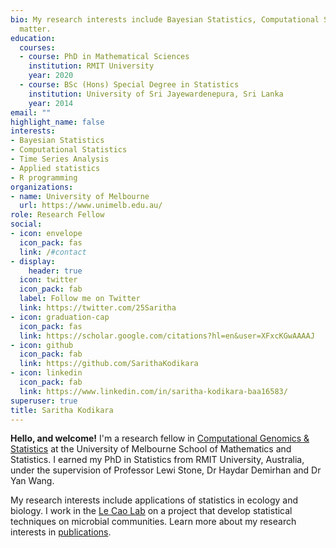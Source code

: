 ```yaml
---
bio: My research interests include Bayesian Statistics, Computational Statistics and Time Series Analysis.
  matter.
education:
  courses:
  - course: PhD in Mathematical Sciences
    institution: RMIT University
    year: 2020
  - course: BSc (Hons) Special Degree in Statistics
    institution: University of Sri Jayewardenepura, Sri Lanka 
    year: 2014
email: ""
highlight_name: false
interests:
- Bayesian Statistics
- Computational Statistics
- Time Series Analysis
- Applied statistics
- R programming
organizations:
- name: University of Melbourne
  url: https://www.unimelb.edu.au/
role: Research Fellow
social:
- icon: envelope
  icon_pack: fas
  link: /#contact
- display:
    header: true
  icon: twitter
  icon_pack: fab
  label: Follow me on Twitter
  link: https://twitter.com/25Saritha
- icon: graduation-cap
  icon_pack: fas
  link: https://scholar.google.com/citations?hl=en&user=XFxcKGwAAAAJ
- icon: github
  icon_pack: fab
  link: https://github.com/SarithaKodikara
- icon: linkedin
  icon_pack: fab
  link: https://www.linkedin.com/in/saritha-kodikara-baa16583/
superuser: true
title: Saritha Kodikara
---
```


**Hello, and welcome!** I'm a research fellow in [Computational Genomics & Statistics](https://sites.research.unimelb.edu.au/integrative-genomics) at the University of Melbourne School of Mathematics and Statistics. I earned my PhD in Statistics from RMIT University, Australia, under the supervision of Professor Lewi Stone, 
Dr Haydar Demirhan and Dr Yan Wang. 

My research interests include applications of statistics in ecology and biology. I work in the [Le Cao Lab](https://lecao-lab.science.unimelb.edu.au/#tabmain) on a project that develop statistical techniques on microbial communities. Learn more about my research interests in [publications](publication).



